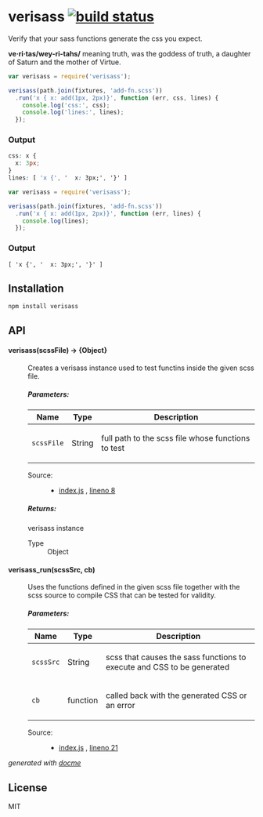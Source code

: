 # verisass [![build status](https://secure.travis-ci.org/thlorenz/verisass.png)](http://travis-ci.org/thlorenz/verisass)

Verify that your sass functions generate the css you expect.

**ve·ri·tas/wey-ri-tahs/** meaning truth, was the goddess of truth, a daughter of Saturn and the mother of Virtue.

```js
var verisass = require('verisass');

verisass(path.join(fixtures, 'add-fn.scss'))
  .run('x { x: add(1px, 2px)}', function (err, css, lines) {
    console.log('css:', css);
    console.log('lines:', lines);
  });
```

### Output

```css
css: x {
  x: 3px;
}
lines: [ 'x {', '  x: 3px;', '}' ]
```

```js
var verisass = require('verisass');

verisass(path.join(fixtures, 'add-fn.scss'))
  .run('x { x: add(1px, 2px)}', function (err, lines) {
    console.log(lines);
  });
```

### Output

```
[ 'x {', '  x: 3px;', '}' ]
```

## Installation

    npm install verisass

## API

<!-- START docme generated API please keep comment here to allow auto update -->
<!-- DON'T EDIT THIS SECTION, INSTEAD RE-RUN docme TO UPDATE -->

<div>
<div class="jsdoc-githubify">
<section>
<article>
<div class="container-overview">
<dl class="details">
</dl>
</div>
<dl>
<dt>
<h4 class="name" id="verisass"><span class="type-signature"></span>verisass<span class="signature">(scssFile)</span><span class="type-signature"> &rarr; {Object}</span></h4>
</dt>
<dd>
<div class="description">
<p>Creates a verisass instance used to test functins inside the given scss file.</p>
</div>
<h5>Parameters:</h5>
<table class="params">
<thead>
<tr>
<th>Name</th>
<th>Type</th>
<th class="last">Description</th>
</tr>
</thead>
<tbody>
<tr>
<td class="name"><code>scssFile</code></td>
<td class="type">
<span class="param-type">String</span>
</td>
<td class="description last"><p>full path to the scss file whose functions to test</p></td>
</tr>
</tbody>
</table>
<dl class="details">
<dt class="tag-source">Source:</dt>
<dd class="tag-source"><ul class="dummy">
<li>
<a href="https://github.com/thlorenz/verisass/blob/master/index.js">index.js</a>
<span>, </span>
<a href="https://github.com/thlorenz/verisass/blob/master/index.js#L8">lineno 8</a>
</li>
</ul></dd>
</dl>
<h5>Returns:</h5>
<div class="param-desc">
<p>verisass instance</p>
</div>
<dl>
<dt>
Type
</dt>
<dd>
<span class="param-type">Object</span>
</dd>
</dl>
</dd>
<dt>
<h4 class="name" id="verisass.run"><span class="type-signature"></span>verisass_run<span class="signature">(scssSrc, cb)</span><span class="type-signature"></span></h4>
</dt>
<dd>
<div class="description">
<p>Uses the functions defined in the given scss file together with the scss source to
compile CSS that can be tested for validity.</p>
</div>
<h5>Parameters:</h5>
<table class="params">
<thead>
<tr>
<th>Name</th>
<th>Type</th>
<th class="last">Description</th>
</tr>
</thead>
<tbody>
<tr>
<td class="name"><code>scssSrc</code></td>
<td class="type">
<span class="param-type">String</span>
</td>
<td class="description last"><p>scss that causes the sass functions to execute and CSS to be generated</p></td>
</tr>
<tr>
<td class="name"><code>cb</code></td>
<td class="type">
<span class="param-type">function</span>
</td>
<td class="description last"><p>called back with the generated CSS or an error</p></td>
</tr>
</tbody>
</table>
<dl class="details">
<dt class="tag-source">Source:</dt>
<dd class="tag-source"><ul class="dummy">
<li>
<a href="https://github.com/thlorenz/verisass/blob/master/index.js">index.js</a>
<span>, </span>
<a href="https://github.com/thlorenz/verisass/blob/master/index.js#L21">lineno 21</a>
</li>
</ul></dd>
</dl>
</dd>
</dl>
</article>
</section>
</div>

*generated with [docme](https://github.com/thlorenz/docme)*
</div>
<!-- END docme generated API please keep comment here to allow auto update -->

## License

MIT


